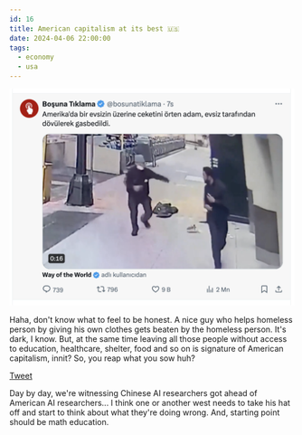 ```yaml
---
id: 16
title: American capitalism at its best 🇺🇸
date: 2024-04-06 22:00:00
tags: 
  - economy
  - usa
---
```


![Homeless guys beats helpers](./homeless-beating.png)

Haha, don't know what to feel to be honest. A nice guy who helps homeless person by giving his own clothes gets beaten by the homeless person. It's dark, I know. But, at the same time leaving all those people without access to education, healthcare, shelter, food and so on is signature of American capitalism, innit? So, you reap what you sow huh?

[Tweet](https://twitter.com/bosunatiklama/status/1776590300233744654)


Day by day, we're witnessing Chinese AI researchers got ahead of American AI researchers... I think one or another west needs to take his hat off and start to think about what they're doing wrong. And, starting point should be math education.